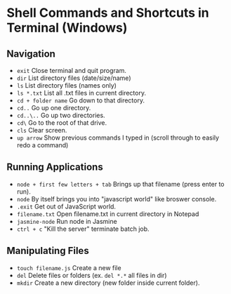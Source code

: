 # Shell Commands and Shortcuts in Terminal (Windows)

## Navigation
- `exit`         Close terminal and quit program.
- `dir`          List directory files (date/size/name)
- `ls`           List directory files (names only)
- `ls *.txt`     List all .txt files in current directory.
- `cd + folder name`  Go down to that directory.
- `cd..`         Go up one directory.
- `cd..\..`      Go up two directories.
- `cd\`          Go to the root of that drive.
- `cls`          Clear screen.
- `up arrow`     Show previous commands I typed in (scroll through to easily redo a command)

## Running Applications
- `node + first few letters + tab` Brings up that filename (press enter to run).
- `node`         By itself brings you into "javascript world" like broswer console.
- `.exit`        Get out of JavaScript world.
- `filename.txt` Open filename.txt in current directory in Notepad
- `jasmine-node` Run node in Jasmine
- `ctrl + c`     "Kill the server" terminate batch job.

## Manipulating Files
- `touch filename.js` Create a new file
- `del`          Delete files or folders (ex. `del *.*` all files in dir)
- `mkdir`        Create a new directory (new folder inside current folder).
